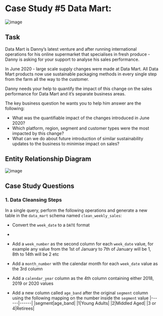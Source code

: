 # Case Study #5 Data Mart:

![image](https://user-images.githubusercontent.com/59825363/196279535-0af81f3b-e8fc-45ac-a67b-f4380bd4fa17.png)

## Task

Data Mart is Danny’s latest venture and after running international operations for his online supermarket that specialises in fresh produce - Danny is asking for your support to analyse his sales performance.

In June 2020 - large scale supply changes were made at Data Mart. All Data Mart products now use sustainable packaging methods in every single step from the farm all the way to the customer.

Danny needs your help to quantify the impact of this change on the sales performance for Data Mart and it’s separate business areas.

The key business question he wants you to help him answer are the following:

- What was the quantifiable impact of the changes introduced in June 2020?
- Which platform, region, segment and customer types were the most impacted by this change?
- What can we do about future introduction of similar sustainability updates to the business to minimise impact on sales?


## Entity Relationship Diagram

![image](https://user-images.githubusercontent.com/59825363/196281958-c4fe3c35-e2bf-4306-a3be-7ce27a031a38.png)

## Case Study Questions

### 1. Data Cleansing Steps

In a single query, perform the following operations and generate a new table in the `data_mart` schema named `clean_weekly_sales`:

-  Convert the `week_date` to a `DATE` format
- 
-  Add a `week_number` as the second column for each `week_date` value, for example any value from the 1st of January to 7th of January will be 1, 8th to 14th will be 2 etc

-  Add a `month_number` with the calendar month for each `week_date` value as the 3rd column

-  Add a `calendar_year` column as the 4th column containing either 2018, 2019 or 2020 values

-  Add a new column called `age_band` after the original `segment` column using the following mapping on the number inside the `segment` value
|------|------|
|segment|age_band|
|1|Young Adults|
|2|Middled Aged|
|3 or 4|Retirees|
